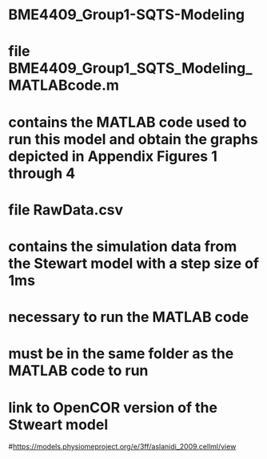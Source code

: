 # BME4409_Group1-SQTS-Modeling

# file BME4409_Group1_SQTS_Modeling_MATLABcode.m
  # contains the MATLAB code used to run this model and obtain the graphs depicted in Appendix Figures 1 through 4

# file RawData.csv
  # contains the simulation data from the Stewart model with a step size of 1ms
  # necessary to run the MATLAB code
  # must be in the same folder as the MATLAB code to run

# link to OpenCOR version of the Stweart model
  #https://models.physiomeproject.org/e/3ff/aslanidi_2009.cellml/view
